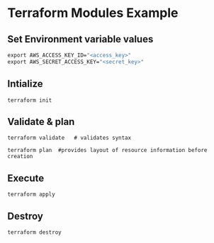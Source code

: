 # Terraform Modules Example 


## Set Environment variable values

``` cmd
export AWS_ACCESS_KEY_ID="<access_key>"
export AWS_SECRET_ACCESS_KEY="<secret_key>"

```

## Intialize 

```hcl
terraform init
```

## Validate & plan


```hcl
terraform validate   # validates syntax

terraform plan  #provides layout of resource information before creation 
``` 

## Execute

```hcl
terraform apply
```


## Destroy 

```hcl
terraform destroy
```
